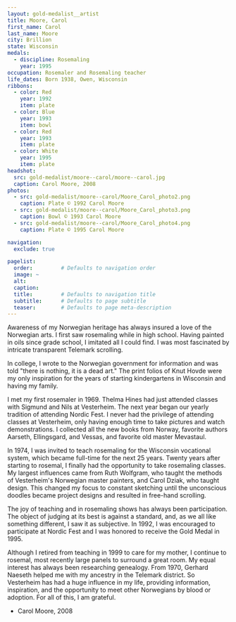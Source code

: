 ```yaml
---
layout: gold-medalist__artist
title: Moore, Carol
first_name: Carol
last_name: Moore
city: Brillion
state: Wisconsin
medals: 
  - discipline: Rosemaling
    year: 1995
occupation: Rosemaler and Rosemaling teacher
life_dates: Born 1938, Owen, Wisconsin
ribbons:
  - color: Red
    year: 1992
    item: plate
  - color: Blue
    year: 1993
    item: bowl
  - color: Red
    year: 1993
    item: plate
  - color: White
    year: 1995
    item: plate
headshot:
  src: gold-medalist/moore--carol/moore--carol.jpg
  caption: Carol Moore, 2008
photos:
  - src: gold-medalist/moore--carol/Moore_Carol_photo2.png
    caption: Plate © 1992 Carol Moore
  - src: gold-medalist/moore--carol/Moore_Carol_photo3.png
    caption: Bowl © 1993 Carol Moore
  - src: gold-medalist/moore--carol/Moore_Carol_photo4.png
    caption: Plate © 1995 Carol Moore

navigation:
  exclude: true

pagelist:
  order:         # Defaults to navigation order  
  image: ~
  alt:
  caption:
  title:         # Defaults to navigation title
  subtitle:      # Defaults to page subtitle
  teaser:        # Defaults to page meta-description  
---
```

Awareness of my Norwegian heritage has always insured a love of the Norwegian arts.  I first saw rosemaling while in high school.  Having painted in oils since grade school, I imitated all I could find.  I was most fascinated by intricate transparent Telemark scrolling.
 
In college, I wrote to the Norwegian government for information and was told "there is nothing, it is a dead art."  The print folios of Knut Hovde were my only inspiration for the years of starting kindergartens in Wisconsin and having my family.
 
I met my first rosemaler in 1969.  Thelma Hines had just attended classes with Sigmund and Nils at Vesterheim.  The next year began our yearly tradition of attending Nordic Fest.  I never had the privilege of attending classes at Vesterheim, only having enough time to take pictures and watch demonstrations.  I collected all the new books from Norway, favorite authors Aarseth, Ellingsgard, and Vessas, and favorite old master Mevastaul.
 
In 1974, I was invited to teach rosemaling for the Wisconsin vocational system, which became full-time for the next 25 years.  Twenty years after starting to rosemal, I finally had the opportunity to take rosemaling classes.  My largest influences came from Ruth Wolfgram, who taught the methods of Vesterheim's Norwegian master painters, and Carol Dziak, who taught design.  This changed my focus to constant sketching until the unconscious doodles became project designs and resulted in free-hand scrolling.
 
The joy of teaching and in rosemaling shows has always been participation.  The object of judging at its best is against a standard, and, as we all like something different, I saw it as subjective.  In 1992, I was encouraged to participate at Nordic Fest and I was honored to receive the Gold Medal in 1995.
 
Although I retired from teaching in 1999 to care for my mother, I continue to rosemal, most recently large panels to surround a great room.  My equal interest has always been researching genealogy.  From 1970, Gerhard Naeseth helped me with my ancestry in the Telemark district.  So Vesterheim has had a huge influence in my life, providing information, inspiration, and the opportunity to meet other Norwegians by blood or adoption.  For all of this, I am grateful.  

- Carol Moore, 2008
